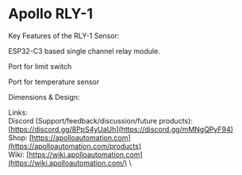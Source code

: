 # Apollo RLY-1

Key Features of the RLY-1 Sensor:

ESP32-C3 based single channel relay module.

Port for limit switch

Port for temperature sensor


Dimensions & Design: 


Links: \
Discord (Support/feedback/discussion/future products): [https://discord.gg/8PpS4yUaUh](https://discord.gg/mMNgQPyF94) \
Shop: [https://apolloautomation.com](https://apolloautomation.com/products) \
Wiki: [https://wiki.apolloautomation.com](https://wiki.apolloautomation.com/) \ 
